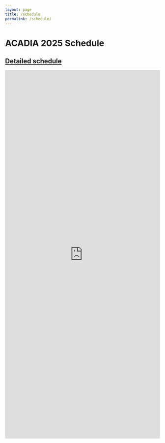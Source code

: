 ```yaml
---
layout: page
title: /schedule
permalink: /schedule/
---
```


# ACADIA 2025 Schedule

## [Detailed schedule](https://docs.google.com/spreadsheets/d/1JFsDMq7zRb1_x2tqlOwepwEEEs-o8FHMFGSXfbSOTAc/edit?gid=0#gid=0)

<iframe src="https://docs.google.com/spreadsheets/d/e/2PACX-1vSVwBFxCUAjI8_IYSn3chRGAyD-1dbX0WyEGeij9wLxjJANkV-Q-pokwvKxMwHHw3W4BOs2bCl8WryS/pubhtml?widget=true&amp;headers=false" width="100%" height="1200" frameborder="0" style="border: none; width: 100%;"></iframe>
